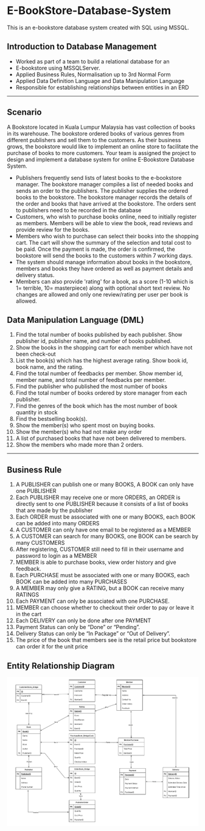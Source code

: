 # E-BookStore-Database-System

This is an e-bookstore database system created with SQL using MSSQL.

## Introduction to Database Management

- Worked as part of a team to build a relational database for an  
- E-bookstore using MSSQLServer. 
- Applied Business Rules, Normalisation up to 3rd Normal Form
- Applied Data Definition Language and Data Manipulation Language
- Responsible for establishing relationships between entities in an ERD

---

## Scenario

A Bookstore located in Kuala Lumpur Malaysia has vast collection of books in its warehouse. The bookstore ordered books of various genres from different publishers and sell them to the customers. As their business grows, the bookstore would like to implement an online store to facilitate the purchase of books to more customers. Your team is assigned the project to design and implement a database system for online E-Bookstore Database System. 


- Publishers frequently send lists of latest books to the e-bookstore manager. The bookstore manager compiles a list of needed books and sends an order to the publishers. The publisher supplies the ordered books to the bookstore. The bookstore manager records the details of the order and books that have arrived at the bookstore. The orders sent to publishers need to be recorded in the database 
- Customers, who wish to purchase books online, need to initially register as members. Members will be able to view the book, read reviews and provide review for the books.
- Members who wish to purchase can select their books into the shopping cart. The cart will show the summary of the selection and total cost to be paid. Once the payment is made, the order is confirmed, the bookstore will send the books to the customers within 7 working days.
- The system should manage information about books in the bookstore, members and books they have ordered as well as payment details and delivery status.
- Members can also provide 'rating' for a book, as a score (1-10 which is 1= terrible, 10= masterpiece) along with optional short text review. No changes are allowed and only one review/rating per user per book is allowed.

## Data Manipulation Language (DML)

1. Find the total number of books published by each publisher. Show publisher id, publisher name, and number of books published.
2. Show the books in the shopping cart for each member which have not been check-out
3. List the book(s) which has the highest average rating. Show book id, book name, and the rating.
4. Find the total number of feedbacks per member. Show member id, member name, and total number of feedbacks per member.
5. Find the publisher who published the most number of books
6. Find the total number of books ordered by store manager from each publisher.
7. Find the genres of the book which has the most number of book quantity in stock
8. Find the bestselling book(s).
9. Show the member(s) who spent most on buying books.
10. Show the member(s) who had not make any order
11. A list of purchased books that have not been delivered to members. 
12. Show the members who made more than 2 orders.

---

## Business Rule

1. A PUBLISHER can publish one or many BOOKS, A BOOK can only have one 
PUBLISHER  
2. Each PUBLISHER may receive one or more ORDERS, an ORDER is directly sent to 
one PUBLISHER because it consists of a list of books that are made by the publisher  
3. Each ORDER must be associated with one or many BOOKS, each BOOK can be added 
into many ORDERS  
4. A CUSTOMER can only have one email to be registered as a MEMBER  
5. A CUSTOMER can search for many BOOKS, one BOOK can be search by many 
CUSTOMERS 
6. After registering, CUSTOMER still need to fill in their username and password to login 
as a MEMBER  
7. MEMBER is able to purchase books, view order history and give feedback.  
8. Each PURCHASE must be associated with one or many BOOKS, each BOOK can be 
added into many PURCHASES 
9. A MEMBER may only give a RATING, but a BOOK can receive many RATINGS  
10. Each PAYMENT can only be associated with one PURCHASE.  
11. MEMBER can choose whether to checkout their order to pay or leave it in the cart 
12. Each DELIVERY can only be done after one PAYMENT  
13. Payment Status can only be “Done” or “Pending”.  
14. Delivery Status can only be “In Package” or “Out of Delivery”.  
15. The price of the book that members see is the retail price but bookstore can order it for 
the unit price

## Entity Relationship Diagram

![Entity Relationship Diagram for e-bookstore database system](ERD.png)
